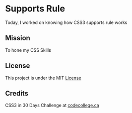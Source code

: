 # Supports Rule

Today, I worked on knowing how CSS3 supports rule works


## Mission

To hone my CSS Skills


## License

This project is under the MIT [License](#)


## Credits

CSS3 in 30 Days Challenge at [codecollege.ca](#)